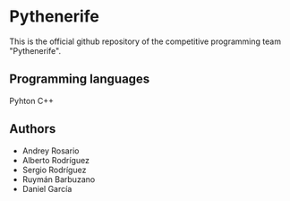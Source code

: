 # Pythenerife

This is the official github repository of the competitive programming team "Pythenerife".

## Programming languages
Pyhton 
C++

## Authors
+ Andrey Rosario
+ Alberto Rodríguez
+ Sergio Rodríguez
+ Ruymán Barbuzano
+ Daniel García

